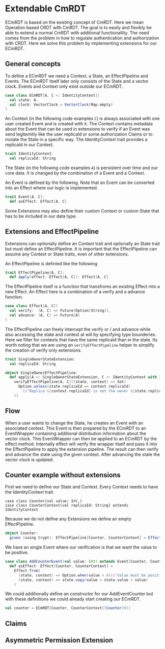 # Extendable CmRDT
ECmRDT is based on the existing concept of CmRDT. Here we mean Operation based CRDT with CmRDT. The goal is to easily and flexibly be able to extend a normal CmRDT with additional functionallity. The need comes from the problem in how to regulate authentication and authorization with CRDT. Here we solve this problem by implementing extensions for our ECmRDT.

## General concepts
To define a ECmRDT we need a Context, a State, an EffectPipeline and Events. The ECmRDT itself later only consists of the State and a vector clock. Events and Context only exist outside our ECmRDT.

```scala
case class ECmRDT[A, C <: IdentityContext](
  val state: A,
  val clock: VectorClock = VectorClock(Map.empty)
)
```

An Context (in the following code examples `C`) is always associated with one user created Event and is created with it. The Context contains metadata about the Event that can be used in extensions to verify if an Event was send legitemitly like the user replicaId or some authorization Claims or to mutate the State in a specific way. The IdentityContext trait provides a replicaId in our Context.

```scala
trait IdentityContext:
  val replicaId: String
```

The State (in the following code examples `A`) is persistent over time and our core data. It is changed by the combination of a Event and a Context.

An Event is defined by the following. Note that an Event can be converted into an Effect where our logic is implemented.

```scala
trait Event[A, C]:
  def asEffect: Effect[A, C]
```

Some Extensions may also define their custom Context or custom State that has to be included in our data type.

## Extensions and EffectPipeline
Extensions can optionally define an Context trait and optionally an State trait but must define an EffectPipeline. It is important that the EffectPipeline can assume any Context or State traits, even of other extensions.

An EffectPipeline is definied like the following

```scala
trait EffectPipeline[A, C]:
  def apply(effect: Effect[A, C]): Effect[A, C]
```

The EffectPipeline itself is a function that transfroms an existing Effect into a new Effect. An Effect here is a combination of a verify and a advance function.

```scala
case class Effect[A, C](
  val verify:  (A, C) => Future[Option[String]],
  val advance: (A, C) => Future[A]
)
```

The EffectPipeline can freely intercept the verify or / and advance while also accessing the state and context at will by specifying type bounderies. Here we filter for contexts that have the same replicaId than in the state. Its worth noting that we are using an `verifyEffectPipeline` helper to simplify the creation of verify only extensions.

```scala
trait SingleOwnerStateExtension:
  val replicaId: String

object SingleOwnerEffectPipeline:
  def apply[A <: SingleOwnerStateExtension, C <: IdentityContext with IdentityContext](using Crypt): EffectPipeline[A, C] =
    verifyEffectPipeline[A, C]((state, context) => Set(
      Option.unless(state.replicaId == context.replicaId)
        (s"Replica ${context.replicaId} is not the owner ${state.replicaId} of this object.")
    ))
```

## Flow
When a user wants to change the State, he creates an Event with an associated context. This Event is then prepared by the ECmRDT to an EventWrapper containing additional distribution information about the vector clock. This EventWrapper can then be applied to an ECmRDT by the effect method. Internally effect will verify the wrapper itself and pass it into the EffectPipeline to apply the extension pipeline. The result can then verify and advance the state using the given context. After advancing the state the vector clock is updated.

## Counter example without extensions
First we need to define our State and Context. Every Context needs to have the IdentityContext trait. 

```
case class Counter(val value: Int,) 
case class CounterContext(val replicaId: String) extends IdentityContext
```

Because we do not define any Extensions we define an empty EffectPipeline. 

```scala
object Counter:
  given (using Crypt): EffectPipeline[Counter, CounterContext] = EffectPipeline()
```

We have an single Event where our verification is that we want the value to be positive.

```scala
case class AddCounterEvent(val value: Int) extends Event[Counter, CounterContext]:
  def asEffect: Effect[Counter, CounterContext] =
    Effect.from(
      (state, context) => Option.when(value < 0)(s"Value must be positive."),
      (state, context) => state.copy(value = state.value + value)
    )
```

We could additionally define an constructor for our AddEventCounter but with these definitions we could already start creating our ECmRDT.

```scala
val counter = ECmRDT[Counter, CounterContext](Counter(0))
```

## Claims


## Asymmetric Permission Extension

